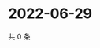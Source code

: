 # 2022-06-29

共 0 条

<!-- BEGIN WEIBO -->
<!-- 最后更新时间 Wed Jun 29 2022 07:15:25 GMT+0800 (China Standard Time) -->

<!-- END WEIBO -->
